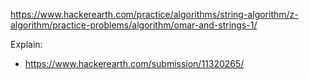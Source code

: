 https://www.hackerearth.com/practice/algorithms/string-algorithm/z-algorithm/practice-problems/algorithm/omar-and-strings-1/

Explain:

- https://www.hackerearth.com/submission/11320265/
